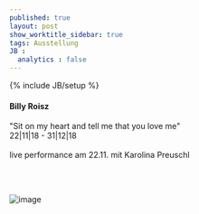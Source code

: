 ```yaml
---
published: true
layout: post
show_worktitle_sidebar: true
tags: Ausstellung
JB :
  analytics : false
---
```


{% include JB/setup %}




<p>
<h4>Billy Roisz</h4>
"Sit on my heart and tell me that you love me"<br />
22|11|18 - 31|12|18
<br /><br />
live performance am 22.11. mit Karolina Preuschl

<br /><br />
</p><p>
<img src="{{ site.url }}/images/billy_roisz.jpg" alt="image">
</p>